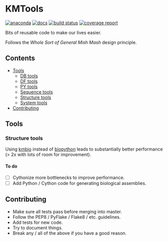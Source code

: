 # KMTools

[![anaconda](https://img.shields.io/conda/dn/kimlab/kmtools.svg)](https://anaconda.org/kimlab/kmtools/)
[![docs](https://img.shields.io/badge/docs-v0.0.26-blue.svg?version=latest)](https://kimlab.gitlab.io/kmtools/v0.0.26/)
[![build status](https://gitlab.com/kimlab/kmtools/badges/v0.0.26/build.svg)](https://gitlab.com/kimlab/kmtools/commits/v0.0.26/)
[![coverage report](https://gitlab.com/kimlab/kmtools/badges/v0.0.26/coverage.svg)](https://kimlab.gitlab.io/kmtools/v0.0.26/htmlcov/)

Bits of reusable code to make our lives easier.

Follows the *Whole Sort of General Mish Mash* design principle.

## Contents

- [Tools](#tools)
  - [DB tools](#db-tools)
  - [DF tools](#df-tools)
  - [PY tools](#py-tools)
  - [Sequence tools](#sequence-tools)
  - [Structure tools](#structure-tools)
  - [System tools](#system-tools)
- [Contributing](#contributing)

## Tools

### Structure tools

Using [kmbio](https://github.com/kimlaborg/kmbio) instead of [biopython](https://github.com/biopython/biopython) leads to substantially better performance (> 2x with lots of room for improvement).

#### To do

- [ ] Cythonize more bottlenecks to improve performance.
- [ ] Add Python / Cython code for generating biological assemblies.

## Contributing

- Make sure all tests pass before merging into master.
- Follow the PEP8 / PyFlake / Flake8 / etc. guidelines.
- Add tests for new code.
- Try to document things.
- Break any / all of the above if you have a good reason.
